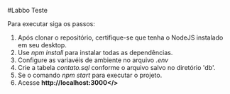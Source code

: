 #Labbo Teste

Para executar siga os passos:

1. Após clonar o repositório, certifique-se que tenha o NodeJS instalado em seu desktop.
2. Use <i>npm install</i> para instalar todas as dependências.
3. Configure as variavéis de ambiente no arquivo <i>.env</i>
4. Crie a tabela <i>contato.sql</i> conforme o arquivo salvo no diretório 'db'.
5. Se o comando <i>npm start</i> para executar o projeto.
6. Acesse <strong>http://localhost:3000</<strong>>

